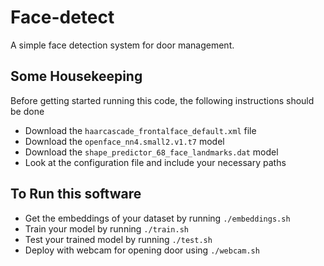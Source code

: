 # Face-detect
A simple face detection system for door management. 

## Some Housekeeping
Before getting started running this code, the following instructions should be done

+ Download the `haarcascade_frontalface_default.xml` file
+ Download the `openface_nn4.small2.v1.t7` model
+ Download the `shape_predictor_68_face_landmarks.dat` model
+ Look at the configuration file and include your necessary paths

## To Run this software
+ Get the embeddings of your dataset by running `./embeddings.sh`
+ Train your model by running `./train.sh`
+ Test your trained model by running `./test.sh`
+ Deploy with webcam for opening door using `./webcam.sh`


